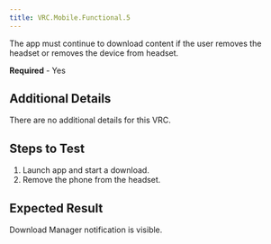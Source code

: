 ```yaml
---
title: VRC.Mobile.Functional.5
---
```

The app must continue to download content if the user removes the headset or removes the device from headset.

**Required** - Yes

## Additional Details

There are no additional details for this VRC. 

## Steps to Test

1. Launch app and start a download.
2. Remove the phone from the headset.
## Expected Result

Download Manager notification is visible.

